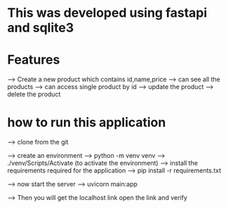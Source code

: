 # This was developed using fastapi and sqlite3


# Features

--> Create a new product which contains id,name,price
--> can see all the products
--> can access single product by id
--> update the product
--> delete the product



# how to run this application

--> clone from the git 

--> create an environment
    --> python -m venv venv
    --> ./venv/Scripts/Activate     (to activate the environment)
--> install the requirements required for the application
    --> pip install -r requirements.txt

--> now start the server
    --> uvicorn main:app 

--> Then you will get the localhost link open the link and verify  
